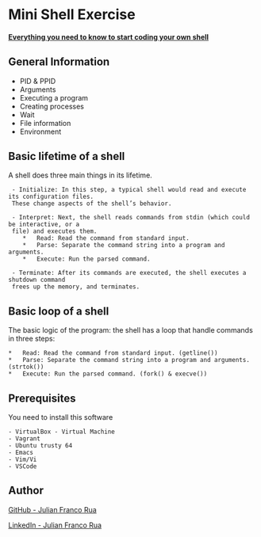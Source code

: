
# Mini Shell Exercise 

#### [Everything you need to know to start coding your own shell](https://intranet.hbtn.io/concepts/64)

## General Information

 - PID & PPID
 - Arguments
 - Executing a program
 - Creating processes
 - Wait
 - File information
 - Environment

## Basic lifetime of a shell

A shell does three main things in its lifetime.
```
 - Initialize: In this step, a typical shell would read and execute its configuration files.
 These change aspects of the shell’s behavior.

 - Interpret: Next, the shell reads commands from stdin (which could be interactive, or a
 file) and executes them.
	*	Read: Read the command from standard input.
	*	Parse: Separate the command string into a program and arguments.
	*	Execute: Run the parsed command.

 - Terminate: After its commands are executed, the shell executes a shutdown command
 frees up the memory, and terminates.
```
## Basic loop of a shell

The basic logic of the program: the shell has a loop that handle commands in three steps:

	*	Read: Read the command from standard input. (getline())
	*	Parse: Separate the command string into a program and arguments. (strtok())
	*	Execute: Run the parsed command. (fork() & execve())


##  Prerequisites

You need to install this software
```
- VirtualBox - Virtual Machine
- Vagrant
- Ubuntu trusty 64
- Emacs
- Vim/Vi
- VSCode
```

##  Author

[GitHub - Julian Franco Rua](https://github.com/julianfrancor)
  
[LinkedIn - Julian Franco Rua](https://www.linkedin.com/in/julianfrancor/)
